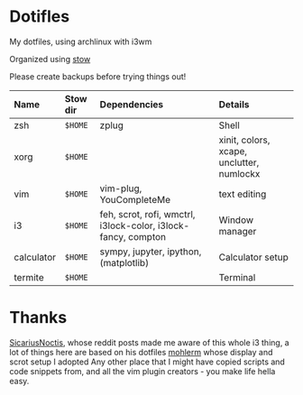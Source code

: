 # Dotifles
My dotfiles, using archlinux with i3wm

Organized using [stow](http://brandon.invergo.net/news/2012-05-26-using-gnu-stow-to-manage-your-dotfiles.html)

Please create backups before trying things out!

| Name           | Stow dir | Dependencies                                         | Details                                          |
| :------------- | :------- | :--------------------------------------------------- | :----------------------------------------------- |
| zsh            | `$HOME`  | zplug | Shell                                            |
| xorg           | `$HOME`  |                                                      | xinit, colors, xcape, unclutter, numlockx                         |
| vim            | `$HOME`  | vim-plug, YouCompleteMe | text editing                                       |
| i3             | `$HOME`  | feh, scrot, rofi, wmctrl, i3lock-color, i3lock-fancy, compton | Window manager                             |
| calculator     | `$HOME`  | sympy, jupyter, ipython, (matplotlib) | Calculator setup        |
| termite        | `$HOME`  |                                                      | Terminal                         |

# Thanks

[SicariusNoctis](http://github.com/SicariusNoctis/dotfiles), whose reddit posts made me aware of this whole i3 thing, a lot of things here are based on his dotfiles
[mohlerm](http://github.com/mohlerm/dotfiles) whose display and scrot setup I adopted
Any other place that I might have copied scripts and code snippets from, and all the vim plugin creators - you make life hella easy.
